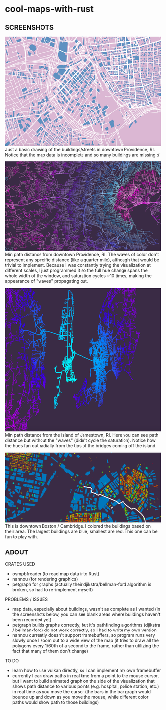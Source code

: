 # cool-maps-with-rust
## SCREENSHOTS
![basic map with buildings/roads](https://github.com/acloudmovingby/cool-maps-with-rust/blob/master/Screenshots/Just%20buildings%20and%20streets%20(Providence%2C%20RI).png)
Just a basic drawing of the buildings/streets in downtown Providence, RI. Notice that the map data is incomplete and so many buildings are missing :(

![path distance 2 (Providence,RI)](https://github.com/acloudmovingby/cool-maps-with-rust/blob/master/Screenshots/Path%20Distance%202%20(Providence%2C%20RI).png)
Min path distance from downtown Providence, RI. The waves of color don't represent any specific distance (like a quarter mile), although that would be trivial to implement. Because I was constantly trying the visualization at different scales, I just programmed it so the full hue change spans the whole width of the window, and saturation cycles ~10 times, making the appearance of "waves" propagating out.

![path distance 1 (Jamestown, RI)](https://github.com/acloudmovingby/cool-maps-with-rust/blob/master/Screenshots/Path%20distance%201%20(Jamestown%2C%20RI).png)
Min path distance from the island of Jamestown, RI. Here you can see path distance but without the "waves" (didn't cycle the saturation). Notice how the hues fan out radially from the tips of the bridges coming off the island. 

![building area (Boston, MA)](https://github.com/acloudmovingby/cool-maps-with-rust/blob/master/Screenshots/Shading%20buildings%20by%20area%20(Boston%2C%20MA).png)
This is downtown Boston / Cambridge. I colored the buildings based on their area. The largest buildings are blue, smallest are red. This one can be fun to play with.

## ABOUT
CRATES USED
- osmpbfreader (to read map data into Rust)
- nannou (for rendering graphics)
- petgraph for graphs (actually their djikstra/bellman-ford algorithm is broken, so had to re-implement myself)

PROBLEMS / ISSUES
- map data, especially about buildings, wasn't as complete as I wanted (in the screenshots below, you can see blank areas where buildings haven't been recorded yet)
- petgraph builds graphs correctly, but it's pathfinding algorithms (djikstra / bellman-ford) do not work correctly, so I had to write my own version
- nannou currently doesn't support framebuffers, so program runs very slowly once I zoom out to a wide view of the map (it tries to draw all the polygons every 1/60th of a second to the frame, rather than utilizing the fact that many of them don't change)

TO DO
- learn how to use vulkan directly, so I can implement my own framebuffer
- currently I can draw paths in real time from a point to the mouse cursor, but I want to build animated graph on the side of the visualization that shows path distance to various points (e.g. hospital, police station, etc.) in real time as you move the cursor (the bars in the bar graph would bounce up and down as you move the mouse, while different color paths would show path to those buildings)



